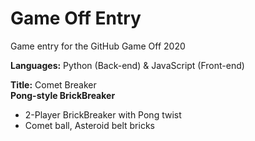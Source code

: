 # Game Off Entry
Game entry for the GitHub Game Off 2020

**Languages:** Python (Back-end) & JavaScript (Front-end)  

**Title:** Comet Breaker  
**Pong-style BrickBreaker**
- 2-Player BrickBreaker with Pong twist
- Comet ball, Asteroid belt bricks
